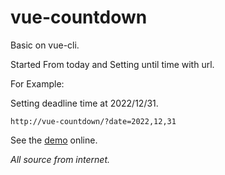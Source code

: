 # vue-countdown
Basic on vue-cli.

Started From today and Setting until time with url. 

For Example:

Setting deadline time at 2022/12/31. 

``http://vue-countdown/?date=2022,12,31``

See the [demo](https://atzu012.github.io/vue-countdown/?date=2022,12,31) online.


*All source from internet.*